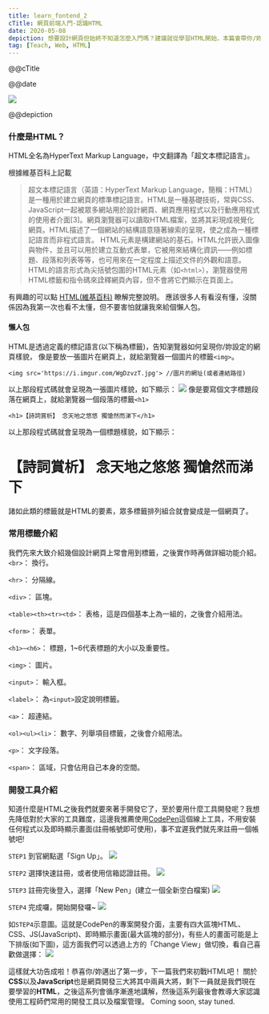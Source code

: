 ```yaml
---
title: learn_fontend_2
cTitle: 網頁前端入門-認識HTML
date: 2020-05-08
depiction: 想要設計網頁但始終不知道怎麼入門嗎？建議就從學習HTML開始，本篇會帶你/妳認識什麼是HTML、使用何種工具。現在就讓巴格帶你認識HTML，然後勇敢地踏出開發網頁的第一步吧!
tag: [Teach, Web, HTML]
---
```

<!--@@master=../../../../../layout.html-->

<!--@@block=meta-->
<meta name="author" content="Berglas">
<meta name="copyright" content="Berglas">
<meta name="description" content="@@depiction">
<meta itemprop="name" content="@@cTitle｜巴格.生活日記•學習筆記">
<meta itemprop="image" content="@@site.jpg">
<meta itemprop="description" content="@@depiction">
<meta property="og:title" content="@@cTitle｜巴格.生活日記•學習筆記">
<meta property="og:url" content="@@site.html">
<meta property="og:image" content="@@site.jpg">
<meta property="og:description" content="@@depiction">
<meta property="og:site_name" content="巴格.生活日記•學習筆記">
<meta property="og:type" content="article">
<title>@@cTitle｜巴格.生活日記•學習筆記</title>
<!--@@close-->

<!--@@block=title-->
<p class='theme-title'>@@cTitle</p>
<p class='time-mark'>@@date</p>
<!--@@close-->

<!--@@block=depiction-->
![](https://i.imgur.com/S2V0o00.jpg)
<p class='depiction'>@@depiction</p>
<!--@@close-->

<!--@@block=content-->
### 什麼是HTML？
HTML全名為HyperText Markup Language，中文翻譯為「超文本標記語言」。

根據維基百科上記載
>超文本標記語言（英語：HyperText Markup Language，簡稱：HTML）是一種用於建立網頁的標準標記語言。HTML是一種基礎技術，常與CSS、JavaScript一起被眾多網站用於設計網頁、網頁應用程式以及行動應用程式的使用者介面[3]。網頁瀏覽器可以讀取HTML檔案，並將其彩現成視覺化網頁。HTML描述了一個網站的結構語意隨著線索的呈現，使之成為一種標記語言而非程式語言。
>HTML元素是構建網站的基石。HTML允許嵌入圖像與物件，並且可以用於建立互動式表單，它被用來結構化資訊——例如標題、段落和列表等等，也可用來在一定程度上描述文件的外觀和語意。HTML的語言形式為尖括號包圍的HTML元素（如`<html>`），瀏覽器使用HTML標籤和指令碼來詮釋網頁內容，但不會將它們顯示在頁面上。

有興趣的可以點 [HTML(維基百科)](https://zh.wikipedia.org/wiki/HTML) 瞭解完整說明。
應該很多人有看沒有懂，沒關係因為我第一次也看不太懂，但不要害怕就讓我來給個懶人包。

#### 懶人包
HTML是透過定義的標記語言(以下稱為標籤)，告知瀏覽器如何呈現你/妳設定的網頁樣貌，
像是要放一張圖片在網頁上，就給瀏覽器一個圖片的標籤`<img>`。
```
<img src='https://i.imgur.com/WgDzvzT.jpg'> //圖片的網址(或者連結路徑)
```
以上那段程式碼就會呈現為一張圖片樣貌，如下顯示：
<img src='https://i.imgur.com/e6SGdIa.jpg'>
像是要寫個文字標題段落在網頁上，就給瀏覽器一個段落的標籤`<h1>`
```
<h1>【詩詞賞析】 念天地之悠悠 獨愴然而涕下</h1>
```
以上那段程式碼就會呈現為一個標題樣貌，如下顯示：
<h1>【詩詞賞析】 念天地之悠悠 獨愴然而涕下</h1>

諸如此類的標籤就是HTML的要素，眾多標籤排列組合就會變成是一個網頁了。

### 常用標籤介紹
我們先來大致介紹幾個設計網頁上常會用到標籤，之後實作時再做詳細功能介紹。
`<br>`： 換行。

`<hr>`： 分隔線。

`<div>`： 區塊。

`<table><th><tr><td>`： 表格，這是四個基本上為一組的，之後會介紹用法。

`<form>`： 表單。

`<h1>~<h6>`： 標題，1~6代表標題的大小以及重要性。

`<img>`： 圖片。

`<input>`： 輸入框。

`<label>`： 為`<input>`設定說明標籤。

`<a>`： 超連結。

`<ol><ul><li>`： 數字、列舉項目標籤，之後會介紹用法。

`<p>`： 文字段落。

`<span>`： 區域，只會佔用自己本身的空間。

### 開發工具介紹
知道什麼是HTML之後我們就要來著手開發它了，至於要用什麼工具開發呢？我想先降低對於大家的工具難度，這邊我推薦使用[CodePen](https://codepen.io/)這個線上工具，不用安裝任何程式以及即時顯示畫面(註冊帳號即可使用)，事不宜遲我們就先來註冊一個帳號吧!
<br>

`STEP1` 到官網點選「Sign Up」。
![](https://i.imgur.com/PRaA2wq.jpg)
<br>

`STEP2` 選擇快速註冊，或者使用信箱認證註冊。
![](https://i.imgur.com/Hw45quT.jpg)
<br>

`STEP3` 註冊完後登入，選擇「New Pen」(建立一個全新空白檔案)
![](https://i.imgur.com/Gs7uyHE.jpg)
<br>

`STEP4` 完成囉，開始開發囉~
![](https://i.imgur.com/FHUGPIX.jpg)
<br>

如`STEP4`示意圖。這就是CodePen的專案開發介面，主要有四大區塊HTML、CSS、JS(JavaScript)、即時顯示畫面(最大區塊的部分)，有些人的畫面可能是上下排版(如下圖)，這方面我們可以透過上方的「Change View」做切換，看自己喜歡做選擇：
![](https://i.imgur.com/Omy3LM7.jpg)
<br>

這樣就大功告成啦！恭喜你/妳邁出了第一步，下一篇我們來初戰HTML吧！
關於**CSS**以及**JavaScript**也是網頁開發三大將其中兩員大將，剩下一員就是我們現在要學習的**HTML**，之後這系列會循序漸進地講解，然後這系列最後會教導大家認識使用工程師們常用的開發工具以及檔案管理。
Coming soon, stay tuned.
<!--@@close-->